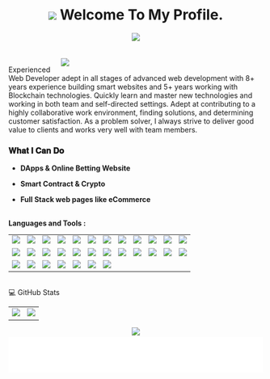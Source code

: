 <h1 align="center"><img src="https://media.giphy.com/media/hvRJCLFzcasrR4ia7z/giphy.gif" width="32"> Welcome To My Profile. </h1>
<p align="center">
  <a href="https://github.com/smartfox1203"><img src="https://readme-typing-svg.herokuapp.com/?lines=Creative,%20Passionate%20Efficient;Senior%20Full%20Stack%20Developer;8+%2B%20years%20of%20developing%20experience;&center=true&width=800&height=60"></a>
</p>

<br />

<img align="right" width="400" src="https://camo.githubusercontent.com/fa73289736064aba480d0708da37d7aa183a8c3e2bcc2f58c54285a3bbbeecc1/68747470733a2f2f7777772e61616c7068612e6e65742f77702d636f6e74656e742f75706c6f6164732f323032302f31322f66756c6c2d737461636b2d646576656c6f706d656e742e676966" />
  <p>
  Experienced Web Developer adept in all stages of advanced web development with 8+ years experience building smart websites and 5+ years working with Blockchain 
  technologies. Quickly learn and master new technologies and working in both team and self-directed settings. Adept at contributing to a highly collaborative work 
  environment, finding solutions, and determining customer satisfaction. As a problem solver, I always strive to deliver good value to clients and works very well with 
  team members.
  </p>


### 𝐖𝐡𝐚𝐭 𝐈 𝐂𝐚𝐧 𝐃𝐨
 
- **DApps & Online Betting Website**

- **Smart Contract & Crypto**

- **Full Stack web pages like eCommerce**
##

**Languages and Tools :**  

<table>
  <tr>
    <td><img src="https://cdn.jsdelivr.net/gh/devicons/devicon/icons/c/c-original.svg" width="100" height="auto" /></td>
    <td><img src="https://cdn.jsdelivr.net/gh/devicons/devicon/icons/cplusplus/cplusplus-original.svg" width="100" height="auto"  /></td>
    <td><img src="https://cdn.jsdelivr.net/gh/devicons/devicon/icons/html5/html5-original.svg" /></td>
    <td><img src="https://cdn.jsdelivr.net/gh/devicons/devicon/icons/css3/css3-original.svg" /></td>
    <td><img src="https://cdn.jsdelivr.net/gh/devicons/devicon/icons/javascript/javascript-original.svg" width="100" height="auto"  /></td>
    <td><img src="https://cdn.jsdelivr.net/gh/devicons/devicon/icons/typescript/typescript-original.svg" width="100" height="auto"  /></td>
    <td><img src="https://cdn.jsdelivr.net/gh/devicons/devicon/icons/php/php-original.svg" width="100" height="auto"  /></td>
    <td><img src="https://cdn.jsdelivr.net/gh/devicons/devicon/icons/python/python-original.svg" width="100" height="auto"  /></td>
    <td><img src="https://cdn.jsdelivr.net/gh/devicons/devicon/icons/java/java-original.svg" width="100" height="auto"  /></td>
    <td><img src="https://cdn.jsdelivr.net/gh/devicons/devicon/icons/go/go-original-wordmark.svg" width="100" height="auto"  /></td>
    <td><img src="https://cdn.jsdelivr.net/gh/devicons/devicon/icons/bootstrap/bootstrap-original.svg" width="100" height="auto"  /></td>
    <td><img src="https://cdn.jsdelivr.net/gh/devicons/devicon/icons/tailwindcss/tailwindcss-plain.svg" /></td>
  </tr>
  <tr>
    <td><img src="https://cdn.jsdelivr.net/gh/devicons/devicon/icons/react/react-original.svg" width="100" height="auto"  /></td>
    <td><img src="https://cdn.jsdelivr.net/gh/devicons/devicon/icons/vuejs/vuejs-original.svg" width="100" height="auto"  /></td>
    <td><img src="https://cdn.jsdelivr.net/gh/devicons/devicon/icons/angularjs/angularjs-original.svg" width="100" height="auto"  /></td>
    <td><img src="https://cdn.jsdelivr.net/gh/devicons/devicon/icons/nodejs/nodejs-original.svg" width="100" height="auto"  /></td>
    <td><img src="https://cdn.jsdelivr.net/gh/devicons/devicon/icons/nextjs/nextjs-original-wordmark.svg" width="100" height="auto"  /></td>
    <td><img src="https://cdn.jsdelivr.net/gh/devicons/devicon/icons/express/express-original.svg" width="100" height="auto"  /></td>
    <td><img src="https://cdn.jsdelivr.net/gh/devicons/devicon/icons/nuxtjs/nuxtjs-original.svg" width="100" height="auto"  /></td>
    <td><img src="https://cdn.jsdelivr.net/gh/devicons/devicon/icons/django/django-plain.svg" width="100" height="auto"  /></td>
    <td><img src="https://cdn.jsdelivr.net/gh/devicons/devicon/icons/ruby/ruby-original.svg" /></td>
    <td><img src="https://cdn.jsdelivr.net/gh/devicons/devicon/icons/qt/qt-original.svg" /></td>
    <td><img src="https://cdn.jsdelivr.net/gh/devicons/devicon/icons/laravel/laravel-plain.svg" /></td>
    <td><img src="https://cdn.jsdelivr.net/gh/devicons/devicon/icons/codeigniter/codeigniter-plain.svg" /></td>
   </tr>
   <tr>
    <td><img src="https://cdn.jsdelivr.net/gh/devicons/devicon/icons/mongodb/mongodb-original.svg" width="auto" height="auto"/></td>
    <td><img src="https://cdn.jsdelivr.net/gh/devicons/devicon/icons/mysql/mysql-original.svg" /></td>
    <td><img src="https://cdn.jsdelivr.net/gh/devicons/devicon/icons/postgresql/postgresql-original.svg" /></td>
    <td><img src="https://cdn.jsdelivr.net/gh/devicons/devicon/icons/solidity/solidity-original.svg" /></td>
    <td><img src="https://cdn.jsdelivr.net/gh/devicons/devicon/icons/rust/rust-plain.svg" /></td>
    <td><img src="https://cdn.jsdelivr.net/gh/devicons/devicon/icons/vscode/vscode-original.svg"/></td>
    <td><img src="https://cdn.jsdelivr.net/gh/devicons/devicon/icons/github/github-original.svg" /></td>
   </tr>
  </table>
<br />
 💻 GitHub Stats

<table width="100%">
    <tr>
        <td>
        <img height="200em" src="https://github-readme-stats.vercel.app/api?username=OlekSytn&show_icons=true&hide_border=true" /> 
        </td>
        <td> 
        <img height="200em" src="https://github-readme-stats.vercel.app/api/top-langs/?username=OlekSytn&show_icons=true&hide_border=true&layout=compact&langs_count=8"/> 
        </td>
    </tr>
    <table>
    <div align="center"  width="100%">
        <img src="https://github-profile-trophy.vercel.app/?username=OlekSytn&theme=onedark&rank=SECRET,SSS,SS,S,AAA,AA,A,B&margin-w=10&margin-h=10">
    </div>
    <img align='center'  height="70" alt="Thanks" width="100%" src="https://github.com/Kushal997-das/Kushal997-das/blob/master/Profile%20generator/marquee.svg"/>
